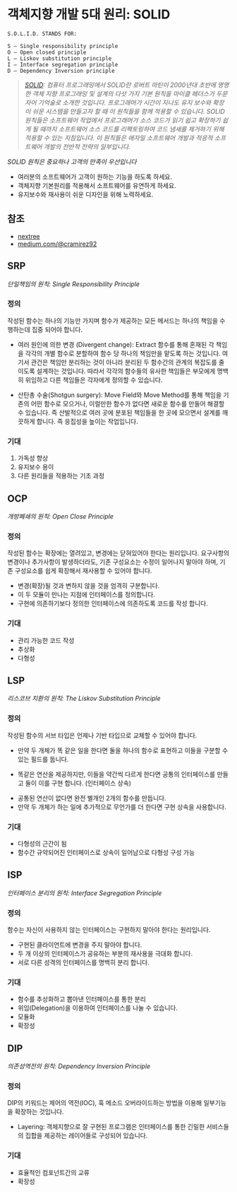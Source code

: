 # 객체지향 개발 5대 원리: SOLID

```text
S.O.L.I.D. STANDS FOR:

S — Single responsibility principle
O — Open closed principle
L — Liskov substitution principle
I — Interface segregation principle
D — Dependency Inversion principle
```

> _[SOLID](http://www.nextree.co.kr/p6960/): 컴퓨터 프로그래밍에서 SOLID란 로버트 마틴이 2000년대 초반에 명명한 객체 지향 프로그래밍 및 설계의 다섯 가지 기본 원칙을 마이클 페더스가 두문자어 기억술로 소개한 것입니다. 프로그래머가 시간이 지나도 유지 보수와 확장이 쉬운 시스템을 만들고자 할 때 이 원칙들을 함께 적용할 수 있습니다. SOLID 원칙들은 소프트웨어 작업에서 프로그래머가 소스 코드가 읽기 쉽고 확장하기 쉽게 될 때까지 소프트웨어 소스 코드를 리팩토링하여 코드 냄새를 제거하기 위해 적용할 수 있는 지침입니다. 이 원칙들은 애자일 소프트웨어 개발과 적응적 소프트웨어 개발의 전반적 전략의 일부입니다._

_SOLID 원칙은 중요하나 고객의 만족이 우선입니다_

- 여러분의 소프트웨어가 고객이 원하는 기능을 하도록 하세요.
- 객체지향 기본원리를 적용해서 소프트웨어를 유연하게 하세요.
- 유지보수와 재사용이 쉬운 디자인을 위해 노력하세요.

## 참조

- [nextree](http://www.nextree.co.kr/p6960/)
- [medium.com/@cramirez92](https://medium.com/@cramirez92/s-o-l-i-d-the-first-5-priciples-of-object-oriented-design-with-javascript-790f6ac9b9fa)

## SRP

_단일책임의 원칙: Single Responsibility Principle_

### 정의

작성된 함수는 하나의 기능만 가지며 함수가 제공하는 모든 메서드는 하나의 책임을 수행하는데 집중 되어야 합니다.

- 여러 원인에 의한 변경 (Divergent change): Extract 함수를 통해 혼재된 각 책임을 각각의 개별 함수로 분할하여 함수 당 하나의 책임만을 맡도록 하는 것입니다. 여기서 관건은 책임만 분리하는 것이 아니라 분리된 두 함수간의 관계의 복잡도를 줄이도록 설계하는 것입니다. 따라서 각각의 함수들의 유사한 책임들은 부모에게 명백히 위임하고 다른 책임들은 각자에게 정의할 수 있습니다.

- 산탄총 수술(Shotgun surgery): Move Field와 Move Method를 통해 책임을 기존의 어떤 함수로 모으거나, 이럴만한 함수가 없다면 새로운 함수를 만들어 해결할 수 있습니다. 즉 산발적으로 여러 곳에 분포된 책임들을 한 곳에 모으면서 설계를 깨끗하게 합니다. 즉 응집성을 높이는 작업입니다.

### 기대

1. 가독성 향상
2. 유지보수 용이
3. 다른 원리들을 적용하는 기초 과정

## OCP

_개방폐쇄의 원칙: Open Close Principle_

### 정의

작성된 함수는 확장에는 열려있고, 변경에는 닫혀있어야 한다는 원리입니다. 요구사항의 변경이나 추가사항이 발생하더라도, 기존 구성요소는 수정이 일어나지 말아야 하며, 기존 구성요소를 쉽게 확장해서 재사용할 수 있어야 합니다.

- 변경(확장)될 것과 변하지 않을 것을 엄격히 구분합니다.
- 이 두 모듈이 만나는 지점에 인터페이스를 정의합니다.
- 구현에 의존하기보다 정의한 인터페이스에 의존하도록 코드를 작성 합니다.

### 기대

- 관리 가능한 코드 작성
- 추상화
- 다형성

## LSP

_리스코브 치환의 원칙: The Liskov Substitution Principle_

### 정의

작성된 함수의 서브 타입은 언제나 기반 타입으로 교체할 수 있어야 합니다.

- 만약 두 개체가 똑 같은 일을 한다면 둘을 하나의 함수로 표현하고 이들을 구분할 수 있는 필드를 둡니다.

- 똑같은 연산을 제공하지만, 이들을 약간씩 다르게 한다면 공통의 인터페이스를 만들고 둘이 이를 구현 합니다. (인터페이스 상속)

* 공통된 연산이 없다면 완전 별개인 2개의 함수를 만듭니다.
* 만약 두 개체가 하는 일에 추가적으로 무언가를 더 한다면 구현 상속을 사용합니다.

### 기대

- 다형성의 근간이 됨
- 함수간 규약되어진 인터페이스로 상속이 일어남으로 다형성 구성 가능

## ISP

_인터페이스 분리의 원칙: Interface Segregation Principle_

### 정의

함수는 자신이 사용하지 않는 인터페이스는 구현하지 말아야 한다는 원리입니다.

- 구현된 클라이언트에 변경을 주지 말아야 합니다.
- 두 개 이상의 인터페이스가 공유하는 부분의 재사용을 극대화 합니다.
- 서로 다른 성격의 인터페이스를 명백히 분리 합니다.

### 기대

- 함수를 추상화하고 뽑아낸 인터페이스를 통한 분리
- 위임(Delegation)을 이용하여 인터페이스를 나눌 수 있습니다.
- 모듈화
- 확장성

## DIP

_의존성역전의 원칙: Dependency Inversion Principle_

### 정의

DIP의 키워드는 제어의 역전(IOC), 훅 메소드 오버라이드하는 방법을 이용해 일부기능을 확장하는 것입니다.

- Layering: 객체지향으로 잘 구현된 프로그램은 인터페이스를 통한 긴밀한 서비스들의 집합을 제공하는 레이어들로 구성되어 있습니다.

### 기대

- 효율적인 컴포넌트간의 교류
- 확장성
